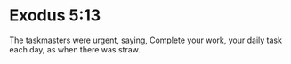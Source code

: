 # Exodus 5:13

The taskmasters were urgent, saying, Complete your work, your daily task each day, as when there was straw.
